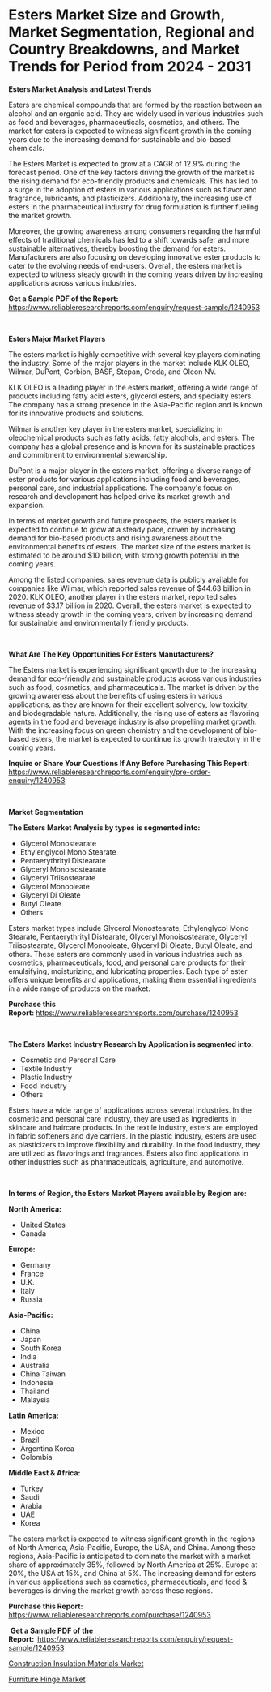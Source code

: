 <p><h1>Esters Market Size and Growth, Market Segmentation, Regional and Country Breakdowns, and Market Trends for Period from 2024 -  2031</h1></p><p><strong>Esters Market Analysis and Latest Trends</strong></p>
<p><p>Esters are chemical compounds that are formed by the reaction between an alcohol and an organic acid. They are widely used in various industries such as food and beverages, pharmaceuticals, cosmetics, and others. The market for esters is expected to witness significant growth in the coming years due to the increasing demand for sustainable and bio-based chemicals.</p><p>The Esters Market is expected to grow at a CAGR of 12.9% during the forecast period. One of the key factors driving the growth of the market is the rising demand for eco-friendly products and chemicals. This has led to a surge in the adoption of esters in various applications such as flavor and fragrance, lubricants, and plasticizers. Additionally, the increasing use of esters in the pharmaceutical industry for drug formulation is further fueling the market growth.</p><p>Moreover, the growing awareness among consumers regarding the harmful effects of traditional chemicals has led to a shift towards safer and more sustainable alternatives, thereby boosting the demand for esters. Manufacturers are also focusing on developing innovative ester products to cater to the evolving needs of end-users. Overall, the esters market is expected to witness steady growth in the coming years driven by increasing applications across various industries.</p></p>
<p><strong>Get a Sample PDF of the Report:&nbsp;</strong> <a href="https://www.reliableresearchreports.com/enquiry/request-sample/1240953">https://www.reliableresearchreports.com/enquiry/request-sample/1240953</a></p>
<p>&nbsp;</p>
<p><strong>Esters Major Market Players</strong></p>
<p><p>The esters market is highly competitive with several key players dominating the industry. Some of the major players in the market include KLK OLEO, Wilmar, DuPont, Corbion, BASF, Stepan, Croda, and Oleon NV.</p><p>KLK OLEO is a leading player in the esters market, offering a wide range of products including fatty acid esters, glycerol esters, and specialty esters. The company has a strong presence in the Asia-Pacific region and is known for its innovative products and solutions.</p><p>Wilmar is another key player in the esters market, specializing in oleochemical products such as fatty acids, fatty alcohols, and esters. The company has a global presence and is known for its sustainable practices and commitment to environmental stewardship.</p><p>DuPont is a major player in the esters market, offering a diverse range of ester products for various applications including food and beverages, personal care, and industrial applications. The company's focus on research and development has helped drive its market growth and expansion.</p><p>In terms of market growth and future prospects, the esters market is expected to continue to grow at a steady pace, driven by increasing demand for bio-based products and rising awareness about the environmental benefits of esters. The market size of the esters market is estimated to be around $10 billion, with strong growth potential in the coming years.</p><p>Among the listed companies, sales revenue data is publicly available for companies like Wilmar, which reported sales revenue of $44.63 billion in 2020. KLK OLEO, another player in the esters market, reported sales revenue of $3.17 billion in 2020. Overall, the esters market is expected to witness steady growth in the coming years, driven by increasing demand for sustainable and environmentally friendly products.</p></p>
<p>&nbsp;</p>
<p><strong>What Are The Key Opportunities For Esters Manufacturers?</strong></p>
<p><p>The Esters market is experiencing significant growth due to the increasing demand for eco-friendly and sustainable products across various industries such as food, cosmetics, and pharmaceuticals. The market is driven by the growing awareness about the benefits of using esters in various applications, as they are known for their excellent solvency, low toxicity, and biodegradable nature. Additionally, the rising use of esters as flavoring agents in the food and beverage industry is also propelling market growth. With the increasing focus on green chemistry and the development of bio-based esters, the market is expected to continue its growth trajectory in the coming years.</p></p>
<p><strong>Inquire or Share Your Questions If Any Before Purchasing This Report:</strong> <a href="https://www.reliableresearchreports.com/enquiry/pre-order-enquiry/1240953">https://www.reliableresearchreports.com/enquiry/pre-order-enquiry/1240953</a></p>
<p>&nbsp;</p>
<p><strong>Market Segmentation</strong></p>
<p><strong>The Esters Market Analysis by types is segmented into:</strong></p>
<p><ul><li>Glycerol Monostearate</li><li>Ethylenglycol Mono Stearate</li><li>Pentaerythrityl Distearate</li><li>Glyceryl Monoisostearate</li><li>Glyceryl Triisostearate</li><li>Glycerol Monooleate</li><li>Glyceryl Di Oleate</li><li>Butyl Oleate</li><li>Others</li></ul></p>
<p><p>Esters market types include Glycerol Monostearate, Ethylenglycol Mono Stearate, Pentaerythrityl Distearate, Glyceryl Monoisostearate, Glyceryl Triisostearate, Glycerol Monooleate, Glyceryl Di Oleate, Butyl Oleate, and others. These esters are commonly used in various industries such as cosmetics, pharmaceuticals, food, and personal care products for their emulsifying, moisturizing, and lubricating properties. Each type of ester offers unique benefits and applications, making them essential ingredients in a wide range of products on the market.</p></p>
<p><strong>Purchase this Report:&nbsp;</strong><a href="https://www.reliableresearchreports.com/purchase/1240953">https://www.reliableresearchreports.com/purchase/1240953</a></p>
<p>&nbsp;</p>
<p><strong>The Esters Market Industry Research by Application is segmented into:</strong></p>
<p><ul><li>Cosmetic and Personal Care</li><li>Textile Industry</li><li>Plastic Industry</li><li>Food Industry</li><li>Others</li></ul></p>
<p><p>Esters have a wide range of applications across several industries. In the cosmetic and personal care industry, they are used as ingredients in skincare and haircare products. In the textile industry, esters are employed in fabric softeners and dye carriers. In the plastic industry, esters are used as plasticizers to improve flexibility and durability. In the food industry, they are utilized as flavorings and fragrances. Esters also find applications in other industries such as pharmaceuticals, agriculture, and automotive.</p></p>
<p>&nbsp;</p>
<p><strong>In terms of Region, the Esters Market Players available by Region are:</strong></p>
<p>
    <p> <strong> North America: </strong>
        <ul>
            <li>United States</li>
            <li>Canada</li>
        </ul>
        </p> 
    <p> <strong> Europe: </strong>
        <ul>
            <li>Germany</li>
            <li>France</li>
            <li>U.K.</li>
            <li>Italy</li>
            <li>Russia</li>
        </ul>
        </p> 
    <p> <strong> Asia-Pacific: </strong>
        <ul>
            <li>China</li>
            <li>Japan</li>
            <li>South Korea</li>
            <li>India</li>
            <li>Australia</li>
            <li>China Taiwan</li>
            <li>Indonesia</li>
            <li>Thailand</li>
            <li>Malaysia</li>
        </ul>
        </p> 
    <p> <strong> Latin America: </strong>
        <ul>
            <li>Mexico</li>
            <li>Brazil</li>
            <li>Argentina Korea</li>
            <li>Colombia</li>
        </ul>
        </p> 
    <p> <strong> Middle East & Africa: </strong>
        <ul>
            <li>Turkey</li>
            <li>Saudi</li>
            <li>Arabia</li>
            <li>UAE</li>
            <li>Korea</li>
        </ul>
    </p>
    </p>
<p><p>The esters market is expected to witness significant growth in the regions of North America, Asia-Pacific, Europe, the USA, and China. Among these regions, Asia-Pacific is anticipated to dominate the market with a market share of approximately 35%, followed by North America at 25%, Europe at 20%, the USA at 15%, and China at 5%. The increasing demand for esters in various applications such as cosmetics, pharmaceuticals, and food & beverages is driving the market growth across these regions.</p></p>
<p><strong>Purchase this Report: </strong><a href="https://www.reliableresearchreports.com/purchase/1240953">https://www.reliableresearchreports.com/purchase/1240953</a></p>
<p>&nbsp;<strong>Get a Sample PDF of the Report:&nbsp;&nbsp;</strong><a href="https://www.reliableresearchreports.com/enquiry/request-sample/1240953">https://www.reliableresearchreports.com/enquiry/request-sample/1240953</a></p>
<p><strong></strong></p>
<p><p><a href="https://simplistic-meeting-7ee.notion.site/Construction-Insulation-Materials-Market-Provides-Detailed-Segmentation-of-this-Market-based-on-Type-d760639823ed4d3794fd23d36e5f295c">Construction Insulation Materials Market</a></p><p><a href="https://github.com/Sinjinluong3e0awx2m195k76/Market-Research-Report-List-1/blob/main/furniture-hinge-market.md">Furniture Hinge Market</a></p></p>